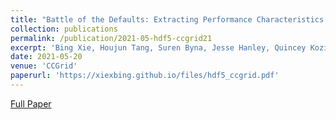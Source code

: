 ```yaml
---
title: "Battle of the Defaults: Extracting Performance Characteristics of HDF5 under Production Load"
collection: publications
permalink: /publication/2021-05-hdf5-ccgrid21
excerpt: 'Bing Xie, Houjun Tang, Suren Byna, Jesse Hanley, Quincey Koziol, Tonglin Li, Sarp Oral'
date: 2021-05-20
venue: 'CCGrid'
paperurl: 'https://xiexbing.github.io/files/hdf5_ccgrid.pdf'
---
```


[Full Paper](https://xiexbing.github.io/files/hdf5_ccgrid.pdf)
